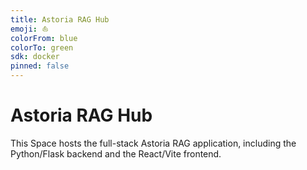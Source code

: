 ```yaml
---
title: Astoria RAG Hub
emoji: ⛵
colorFrom: blue
colorTo: green
sdk: docker
pinned: false
---
```


# Astoria RAG Hub

This Space hosts the full-stack Astoria RAG application, including the Python/Flask backend and the React/Vite frontend.
